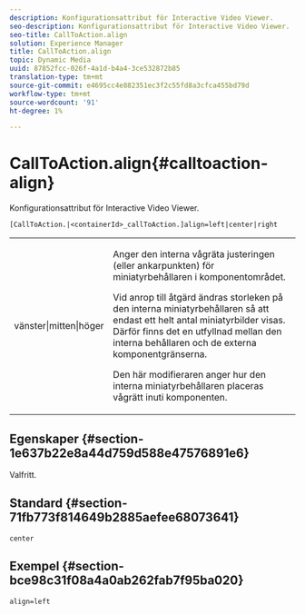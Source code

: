 ```yaml
---
description: Konfigurationsattribut för Interactive Video Viewer.
seo-description: Konfigurationsattribut för Interactive Video Viewer.
seo-title: CallToAction.align
solution: Experience Manager
title: CallToAction.align
topic: Dynamic Media
uuid: 87852fcc-026f-4a1d-b4a4-3ce532872b85
translation-type: tm+mt
source-git-commit: e4695cc4e882351ec3f2c55fd8a3cfca455bd79d
workflow-type: tm+mt
source-wordcount: '91'
ht-degree: 1%

---
```



# CallToAction.align{#calltoaction-align}

Konfigurationsattribut för Interactive Video Viewer.

`[CallToAction.|<containerId>_callToAction.]align=left|center|right`

<table id="table_441553CD34C94A58A9D7CBF772DEDDB6"> 
 <tbody> 
  <tr> 
   <td colname="col1"> <p> <span class="codeph"> vänster|mitten|höger</span> </p> </td> 
   <td colname="col2"> <p> Anger den interna vågräta justeringen (eller ankarpunkten) för miniatyrbehållaren i komponentområdet. </p> <p>Vid anrop till åtgärd ändras storleken på den interna miniatyrbehållaren så att endast ett helt antal miniatyrbilder visas. Därför finns det en utfyllnad mellan den interna behållaren och de externa komponentgränserna. </p> <p>Den här modifieraren anger hur den interna miniatyrbehållaren placeras vågrätt inuti komponenten. </p> </td> 
  </tr> 
 </tbody> 
</table>

## Egenskaper {#section-1e637b22e8a44d759d588e47576891e6}

Valfritt.

## Standard {#section-71fb773f814649b2885aefee68073641}

`center`

## Exempel {#section-bce98c31f08a4a0ab262fab7f95ba020}

```
align=left
```

